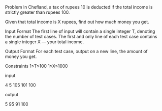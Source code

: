 Problem
In Chefland, a tax of rupees 10 is deducted if the total income is strictly greater than rupees 100.

Given that total income is X rupees, find out how much money you get.

Input Format
The first line of input will contain a single integer T, denoting the number of test cases.
The first and only line of each test case contains a single integer X — your total income.

Output Format
For each test case, output on a new line, the amount of money you get.

Constraints
1≤T≤100
1≤X≤1000

input

4
5
105
101
100

output

5
95
91
100

